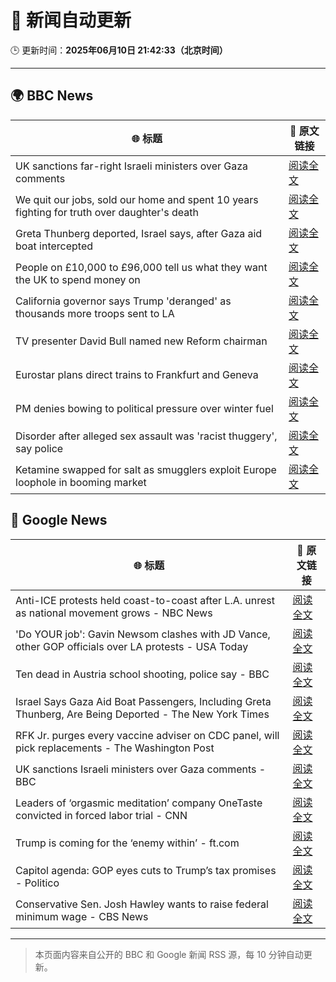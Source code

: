 # 🧠 新闻自动更新

🕒 更新时间：**2025年06月10日 21:42:33（北京时间）**

---

## 🌍 BBC News

| 🌐 标题 | 🔗 原文链接 |
|--------|-------------|
| UK sanctions far-right Israeli ministers over Gaza comments | [阅读全文](https://www.bbc.com/news/articles/c8xgk1ek19lo) |
| We quit our jobs, sold our home and spent 10 years fighting for truth over daughter's death | [阅读全文](https://www.bbc.com/news/articles/cdxn5d4dzrwo) |
| Greta Thunberg deported, Israel says, after Gaza aid boat intercepted | [阅读全文](https://www.bbc.com/news/articles/c5y264x3nnno) |
| People on £10,000 to £96,000 tell us what they want the UK to spend money on | [阅读全文](https://www.bbc.com/news/articles/c1de612exp4o) |
| California governor says Trump 'deranged' as thousands more troops sent to LA | [阅读全文](https://www.bbc.com/news/articles/cyvmz3egr7do) |
| TV presenter David Bull named new Reform chairman | [阅读全文](https://www.bbc.com/news/articles/c3v54d60y6vo) |
| Eurostar plans direct trains to Frankfurt and Geneva | [阅读全文](https://www.bbc.com/news/articles/cded0zypxl7o) |
| PM denies bowing to political pressure over winter fuel | [阅读全文](https://www.bbc.com/news/articles/c79e0qq3r31o) |
| Disorder after alleged sex assault was 'racist thuggery', say police | [阅读全文](https://www.bbc.com/news/articles/ckg4v04p008o) |
| Ketamine swapped for salt as smugglers exploit Europe loophole in booming market | [阅读全文](https://www.bbc.com/news/articles/c201jjgkvjlo) |

## 📰 Google News

| 🌐 标题 | 🔗 原文链接 |
|--------|-------------|
| Anti-ICE protests held coast-to-coast after L.A. unrest as national movement grows - NBC News | [阅读全文](https://news.google.com/rss/articles/CBMitgFBVV95cUxQN1RGdXh5VnE1RVYyZHVXeUJkeDlQb1ZIRklLd1ZmY3ZFc0pnRmdGbkJOSEhWaDNERmxLMHBaUndNQWlLaWh1MnBZbEVQQ2lIQWRub1RSTUM2bmN6aTZkbUxzNktwc2p5NGtwU0dvMGVrZWNIZlVnQ1lNWDl5Zm5ic2owZVhtQ0pkU21tQklWMUN3NGNYRE16aXp1S1dOMC15ZTVySUowWnBFcTRKblBqVEpVZ19EZw?oc=5) |
| 'Do YOUR job': Gavin Newsom clashes with JD Vance, other GOP officials over LA protests - USA Today | [阅读全文](https://news.google.com/rss/articles/CBMiqwFBVV95cUxQSExXckVFTjU2cTFKNjc2VlhnNWZhRjRsaW9KR24yMlJUMmswYjdrUS04YU5VdkFOVzh6em1EWWozeDRZS2NVMEFJbzVFb3FnYTBKV1lHdkplTXo3bzZkOUYySUgyRTVJeWdSVVhHM0k5blJRbU9iUncyVjJMOHpKZ2VtZGtjQmdkbTNpZnVqdXdOdlBvWnQwcUY3Si1xWXlFc3RzN3RRX3NCa0U?oc=5) |
| Ten dead in Austria school shooting, police say - BBC | [阅读全文](https://news.google.com/rss/articles/CBMiWkFVX3lxTE5YMkx5WTAtVFFfQW1CTklfNTc3ODlmRGFfWTFic0QtTFgwZkxXQ3BwLXgtWWFnNW9VTlhXTHdpZjZTYzlGWEsxdmlseUtjUno2Sy1XamtwSlVTUdIBX0FVX3lxTE5GLUhHMmpZNXNTeEZlNHRwMVpaSEhsajFwX0lVTUJMZXdxT2FZSzlQV1pwR1VjSnhhcXMxMmx1dndNZnJaZGpCbTByNW9qUUNJZFIyYWNjQUFPMzNVWHNB?oc=5) |
| Israel Says Gaza Aid Boat Passengers, Including Greta Thunberg, Are Being Deported - The New York Times | [阅读全文](https://news.google.com/rss/articles/CBMioAFBVV95cUxQalFBOEVXMlNQMlJ4Rm9sQUgwemRNVUxvcHZUX2hEWmQtS3JCY1JXei1JVDZobnNyc0xQdzNYZUl5LTc1a2haMHJBa1VJcU9NMy1pY2tpX1pCN214dXpWalR4dDBRWlIxcUE5Qkdwd3dLTXFfQUdmSmlHanlKSzlQNUpGUzI0V21MMGpWc0VzYWdxOGo4RzY5eGJncXRPa2Vm?oc=5) |
| RFK Jr. purges every vaccine adviser on CDC panel, will pick replacements - The Washington Post | [阅读全文](https://news.google.com/rss/articles/CBMilgFBVV95cUxPd2tOSUIxeV85djg5YURaeFNRdXBZQjYtc2NMeWpaQmpwcE11Rk9MNktqbGszanRya1Q5TXBPX0lvUVBjV28taWNuVE92UmM2OW5iWnlhZ3RidWlmbnp6bnJoa0Vhb0Q1eWNhSkN1ZHlpdHNVVmJkZVp5VHR6UFYtbkZISTNNWlp4Q29mYU9ybUhyLWZYR0E?oc=5) |
| UK sanctions Israeli ministers over Gaza comments - BBC | [阅读全文](https://news.google.com/rss/articles/CBMiWkFVX3lxTE0xR19yMk5WRlhVMDVhR2tUMWtYdlRWM29yTTZ5djRWN2tnN0QtaEdMYzNjVk5RQmJsVUE4eDlGT3RKWk9iRjBKZno0NGRINHh4U3VkNS1WSG9oZ9IBX0FVX3lxTE92b1d2U3F0QXM4dnNDaG9VbWEwbUxKMWhWTDhIelRkaDhjTFZKT2tqdm5OOUtMRV9fTFUtNzh4Z2VDWE9mdzQ2UzZKdXFCQnBWdXp6MkRDSFg2WW5KTms0?oc=5) |
| Leaders of ‘orgasmic meditation’ company OneTaste convicted in forced labor trial - CNN | [阅读全文](https://news.google.com/rss/articles/CBMiiwFBVV95cUxNbWtXNW5HVE8wSnJlT3Y1UHNjTE1rLTh4ZHFGMmQ2NlljbWlxSDI1Rmw2Y2dscHBPMkxLdmthbm50dmhUNl9SX3E3QUpaWF8yelJoTGkzMFE2WFB5WE5kdWVjd2oxVDZIVC1nWkFITmQxV2FtdmtNa092dnhkTTFXSlNQMGc3SXd6MVo40gGQAUFVX3lxTE1IN1k2VzBPT25lSHlWQ0V4aDFsM1U4N0tvd25uU3ExNkFPbTNMOWpkMjBwdmdETUFQcy12YW5tVjZERU9XSXA0clNVYkFkVTFTRHkydWlBZ2RNVmpxUVlWX19WN2VJSkV1WUZSTWc1Z1hwdXBYRjRDa01VTDdSdDlPNWNKaTBzdUhWaTB4aEY4Sg?oc=5) |
| Trump is coming for the ‘enemy within’ - ft.com | [阅读全文](https://news.google.com/rss/articles/CBMicEFVX3lxTFAzMzFteURwWjdOa3h2WFlzOXRnYlVRRzlMMFdvNnJzZWlLeG9GRFNYMUxLZDRiNGZJakhiNFlFdDBTWGlfc01DbEN3Uk1RVkZQYk5TcHlWRVFLVk43QmxjR0NHSzhKeVFGX3V2OGNGQmw?oc=5) |
| Capitol agenda: GOP eyes cuts to Trump’s tax promises - Politico | [阅读全文](https://news.google.com/rss/articles/CBMiswFBVV95cUxQaHVxRVp4WklkNmc0djN1S2hMM1hGWlMzX3FrQmZNNWpxNFJHSWhHVWxJT0xEOVRQVktoZGRTbXYtOGNxbTVheHRCdDVTaFJnX3JGLVBOaGNxSzdXb1JnVUdpSTR6MHRVX3MwcU5hS0d2Q19IeVlQT0VUNThISGZnUTVyN1Z3R1RYQzNqRk4zVjltVzhRSEkwVW0xVTVCRjE4VFQyaHdIb3N0YjVjQVgwdW1lRQ?oc=5) |
| Conservative Sen. Josh Hawley wants to raise federal minimum wage - CBS News | [阅读全文](https://news.google.com/rss/articles/CBMid0FVX3lxTE1CTlRlU0owYVhpcWptMTJWOGZUTmhaWnZTT0VEeFJYNnhQUDViQ3BwTk5NZElycVRQT21iR3FYVGhHZ1JybVMzRkhVQzhKc3NwRWktMXZoYWFjbG9KYkpqWEMxc2d4MDg2OHUtLWN3RFdJWWlBc2dZ0gF8QVVfeXFMT3pyS01SeEZHUkRBRGMtT2pFbjdXNjJlNzd3ZWt4ZEVDdzExTnRFVlBKRHhWNW1EWVNkWUFrZm1WY1M5SldiR1lKZjVKelVCWEpScmxGLUZkM1FUak1TcjJPY1NaeFdtYU5OekV3RktSLWhneFVlMGh4cTIzdw?oc=5) |

---
> 本页面内容来自公开的 BBC 和 Google 新闻 RSS 源，每 10 分钟自动更新。